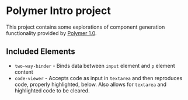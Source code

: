# Polymer Intro project

This project contains some explorations of component generation functionality provided by [Polymer 1.0](https://www.polymer-project.org/1.0/). 

## Included Elements
 * `two-way-binder` - Binds data between `input` element and `p` element content
 * `code-viewer` - Accepts code as input in `textarea` and then reproduces code, properly highlighted, below. Also allows for `textarea` and highlighted code to be cleared.
